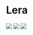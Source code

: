 # Lera
![](https://img.shields.io/github/languages/code-size/IgorVolochay/Lera) ![](https://img.shields.io/github/v/release/IgorVolochay/Lera) ![](https://img.shields.io/github/last-commit/IgorVolochay/Lera)